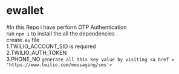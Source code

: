 # ewallet
#In this Repo i have perform OTP Authentication<br>
run `npm i` to install the all the dependencies<br>
create`.ev` file <br>
1.TWILIO_ACCOUNT_SID is required<br>
2.TWILIO_AUTH_TOKEN <br>
3.PHONE_NO
`generate all this key value by visiting <a href = 'https://www.twilio.com/messaging/sms'>`